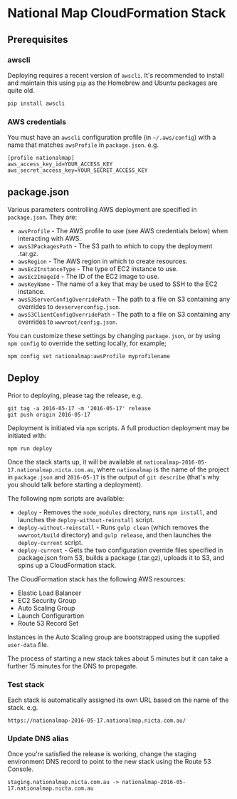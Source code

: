 # National Map CloudFormation Stack

## Prerequisites

### awscli

Deploying requires a recent version of `awscli`. It's recommended to install and maintain this using `pip` as the Homebrew and Ubuntu packages are quite old.

```sh
pip install awscli
```

### AWS credentials

You must have an `awscli` configuration profile (in `~/.aws/config`) with a name that matches `awsProfile` in `package.json`.  e.g.

```
[profile nationalmap]
aws_access_key_id=YOUR_ACCESS_KEY
aws_secret_access_key=YOUR_SECRET_ACCESS_KEY
```

## package.json

Various parameters controlling AWS deployment are specified in `package.json`.  They are:

* `awsProfile` - The AWS profile to use (see AWS credentials below) when interacting with AWS.
* `awsS3PackagesPath` - The S3 path to which to copy the deployment .tar.gz.
* `awsRegion` - The AWS region in which to create resources.
* `awsEc2InstanceType` - The type of EC2 instance to use.
* `awsEc2ImageId` - The ID of the EC2 image to use.
* `awsKeyName` - The name of a key that may be used to SSH to the EC2 instance.
* `awsS3ServerConfigOverridePath` - The path to a file on S3 containing any overrides to `devserverconfig.json`.
* `awsS3ClientConfigOverridePath` - The path to a file on S3 containing any overrides to `wwwroot/config.json`.

You can customize these settings by changing `package.json`, or by using `npm config` to override the setting locally, for example;

```
npm config set nationalmap:awsProfile myprofilename
```

## Deploy

Prior to deploying, please tag the release, e.g.

```
git tag -a 2016-05-17 -m '2016-05-17' release
git push origin 2016-05-17
```

Deployment is initiated via `npm` scripts.  A full production deployment may be initiated with:

```
npm run deploy
```

Once the stack starts up, it will be available at `nationalmap-2016-05-17.nationalmap.nicta.com.au`, where `nationalmap` is the name of the project in `package.json` and `2016-05-17` is the output of `git describe` (that's why you should talk before starting a deployment).

The following npm scripts are available:

* `deploy` - Removes the `node_modules` directory, runs `npm install`, and launches the `deploy-without-reinstall` script.
* `deploy-without-reinstall` - Runs `gulp clean` (which removes the `wwwroot/build` directory) and `gulp release`, and then launches the `deploy-current` script.
* `deploy-current` - Gets the two configuration override files specified in package.json from S3, builds a package (.tar.gz), uploads it to S3, and spins up a CloudFormation stack.


The CloudFormation stack has the following AWS resources:

  - Elastic Load Balancer
  - EC2 Security Group
  - Auto Scaling Group
  - Launch Configurartion
  - Route 53 Record Set

Instances in the Auto Scaling group are bootstrapped using the supplied `user-data` file.

The process of starting a new stack takes about 5 minutes but it can take a further 15 minutes for the DNS to propagate.

### Test stack

Each stack is automatically assigned its own URL based on the name of the stack. e.g.

```
https://nationalmap-2016-05-17.nationalmap.nicta.com.au/
```

### Update DNS alias

Once you're satisfied the release is working, change the staging environment DNS record to point to the new stack using the Route 53 Console.


```
staging.nationalmap.nicta.com.au -> nationalmap-2016-05-17.nationalmap.nicta.com.au
```
